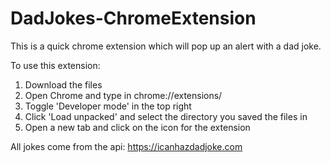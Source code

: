 # DadJokes-ChromeExtension
This is a quick chrome extension which will pop up an alert with a dad joke.

To use this extension:
1) Download the files
2) Open Chrome and type in chrome://extensions/
3) Toggle 'Developer mode' in the top right
4) Click 'Load unpacked' and select the directory you saved the files in
5) Open a new tab and click on the icon for the extension

All jokes come from the api: https://icanhazdadjoke.com
